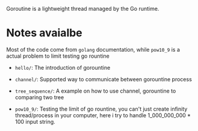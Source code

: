 Goroutine is a lightweight thread managed by the Go runtime.

# Notes avaialbe

Most of the code come from `golang` documentation, while `pow10_9` is a actual problem to limit testing go rountine

- `hello/`: The introduction of gorountine
- `channel/`: Supported way to communicate between gorountine process
- `tree_sequence/`: A example on how to use channel, gorountine to comparing two tree

- `pow10_9/`: Testing the limit of go rountine, you can't just create infinity thread/process in your computer, here i try to handle 1_000_000_000 * 100 input string.



